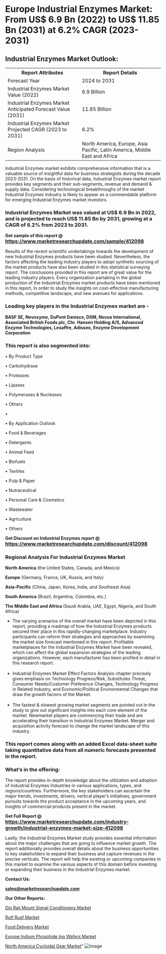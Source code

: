 # Europe Industrial Enzymes Market: From US$ 6.9 Bn (2022) to US$ 11.85 Bn (2031) at 6.2% CAGR (2023-2031)

<html>
<body>

<h2>Industrial Enzymes Market Outlook:</h2>

<table>
  <tr>
    <th>Report Attributes</th>
    <th>Report Details</th>
  </tr>
  <tr>
    <td>Forecast Year</td>
    <td>2024 to 2031</td>
  </tr>
  <tr>
    <td>Industrial Enzymes Market Value (2022)</td>
    <td>6.9 Billion</td>
  </tr>
  <tr>
    <td>Industrial Enzymes Market Anticipated Forecast Value (2031)</td>
    <td>11.85 Billion</td>
  </tr>
  <tr>
    <td>Industrial Enzymes Market Projected CAGR (2023 to 2031)</td>
    <td>6.2%</td>
  </tr>
  <tr>
    <td>Region Analysis</td>
    <td>North America, Europe, Asia Pacific, Latin America, Middle East and Africa</td>
  </tr>
</table>

</body>
</html>

Industrial Enzymes market exhibits comprehensive information that is a valuable source of insightful data for business strategists during the decade 2023-2031. On the basis of historical data, Industrial Enzymes market report provides key segments and their sub-segments, revenue and demand &amp; supply data. Considering technological breakthroughs of the market Industrial Enzymes industry is likely to appear as a commendable platform for emerging Industrial Enzymes market investors.

<strong><h3>Industrial Enzymes Market was valued at US$ 6.9 Bn in 2022, and is projected to reach US$ 11.85 Bn by 2031, growing at a CAGR of 6.2% from 2023 to 2031.</h3></strong>

<strong>Get sample of this report @ <a href=https://www.marketresearchupdate.com/sample/412098><font size=3 color=#0000ff>https://www.marketresearchupdate.com/sample/412098</font></a></strong>

Results of the recent scientific undertakings towards the development of new Industrial Enzymes products have been studied. Nevertheless, the factors affecting the leading industry players to adopt synthetic sourcing of the market products have also been studied in this statistical surveying report. The conclusions provided in this report are of great value for the leading industry players. Every organization partaking in the global production of the Industrial Enzymes market products have been mentioned in this report, in order to study the insights on cost-effective manufacturing methods, competitive landscape, and new avenues for applications.

<strong><h3>Leading key players in the Industrial Enzymes market are -</h3></strong>

<strong>BASF SE, Novozyme, DuPont Danisco, DSM, Novus International, Associated British Foods plc, Chr. Hansen Holding A/S, Advanced Enzyme Technologies, Lesaffre, Adisseo, Enzyme Development Corporation</strong>

<strong><h3>This report is also segmented into:</h3></strong>

• By Product Type

• Carbohydrase

• Proteases

• Lipases

• Polymerases & Nucleases

• Others

• 

• By Application Outlook

• Food & Beverages

• Detergents

• Animal Feed

• Biofuels

• Textiles

• Pulp & Paper

• Nutraceutical

• Personal Care & Cosmetics

• Wastewater

• Agriculture

• Others

<strong>Get Discount on Industrial Enzymes report @ <a href=https://www.marketresearchupdate.com/discount/412098><font size=3 color=#0000ff>https://www.marketresearchupdate.com/discount/412098</font></a></strong>

<strong><h3>Regional Analysis For Industrial Enzymes Market</h3></strong>

<strong>North America</strong> (the United States, Canada, and Mexico)

<strong>Europe</strong> (Germany, France, UK, Russia, and Italy)

<strong>Asia-Pacific</strong> (China, Japan, Korea, India, and Southeast Asia)

<strong>South America</strong> (Brazil, Argentina, Colombia, etc.)

<strong>The Middle East and Africa</strong> (Saudi Arabia, UAE, Egypt, Nigeria, and South Africa)

<ul>
  <li>The varying scenarios of the overall market have been depicted in this report, providing a roadmap of how the Industrial Enzymes products secured their place in this rapidly-changing marketplace. Industry participants can reform their strategies and approaches by examining the market size forecast mentioned in this report. Profitable marketplaces for the Industrial Enzymes Market have been revealed, which can affect the global expansion strategies of the leading organizations. However, each manufacturer has been profiled in detail in this research report.</li><br>
  <li>Industrial Enzymes Market Effect Factors Analysis chapter precisely gives emphasis on Technology Progress/Risk, Substitutes Threat, Consumer Needs/Customer Preference Changes, Technology Progress in Related Industry, and Economic/Political Environmental Changes that draw the growth factors of the Market.</li><br>
  <li>The fastest &amp; slowest growing market segments are pointed out in the study to give out significant insights into each core element of the market. Newmarket players are commencing their trade and are accelerating their transition in Industrial Enzymes Market. Merger and acquisition activity forecast to change the market landscape of this industry.</li>
</ul>
<strong><h3>This report comes along with an added Excel data-sheet suite taking quantitative data from all numeric forecasts presented in the report.</h3></strong>

<strong><h3>What’s in the offering:</h3></strong> The report provides in-depth knowledge about the utilization and adoption of Industrial Enzymes Industries in various applications, types, and regions/countries. Furthermore, the key stakeholders can ascertain the major trends, investments, drivers, vertical player’s initiatives, government pursuits towards the product acceptance in the upcoming years, and insights of commercial products present in the market.

<strong>Get Full Report @ <a href=https://www.marketresearchupdate.com/industry-growth/industrial-enzymes-market-size-412098><font size=3 color=#0000ff>https://www.marketresearchupdate.com/industry-growth/industrial-enzymes-market-size-412098</font></a></strong>

Lastly, the Industrial Enzymes Market study provides essential information about the major challenges that are going to influence market growth. The report additionally provides overall details about the business opportunities to key stakeholders to expand their business and capture revenues in the precise verticals. The report will help the existing or upcoming companies in this market to examine the various aspects of this domain before investing or expanding their business in the Industrial Enzymes market.

<strong>Contact Us:</strong>

<strong>sales@marketresearchupdate.com</strong>

<strong>Our Other Reports:</strong>

<a href=https://www.linkedin.com/pulse/din-rail-mount-signal-conditioners-market-size>Din Rail Mount Signal Conditioners Market</a>

<a href=https://www.linkedin.com/pulse/rutf-rusf-market-top-leading-vendors-gc-rieber-compact>Rutf Rusf Market</a>

<a href=https://www.linkedin.com/pulse/food-delivery-market-size-share-outlook-growth-prospects>Food Delivery Market</a>

<a href=https://www.linkedin.com/pulse/europe-indium-phosphide-inp-wafers-market-2023>Europe Indium Phosphide Inp Wafers Market</a>

<a href=https://www.linkedin.com/pulse/north-america-cycloidal-gear-market-2023-2030-growth>North America Cycloidal Gear Market</a>"
![image](https://github.com/rutujamande/Market-Report-Analysis/assets/158454097/a0dfbf80-8543-4d21-809c-3cfbf8faf4a7)
